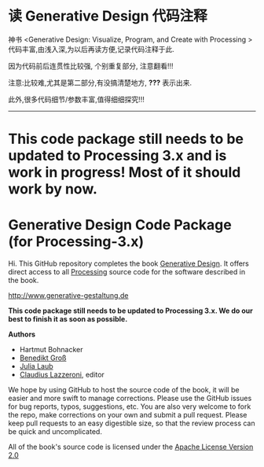 读 Generative Design 代码注释
===============================================

神书 <Generative Design: Visualize, Program, and Create with Processing > 代码丰富,由浅入深,为以后再读方便,记录代码注释于此.

因为代码前后连贯性比较强, 个别重复部分, 注意翻看!!!

注意:比较难,尤其是第二部分,有没搞清楚地方, **???** 表示出来.

此外,很多代码细节/参数丰富,值得细细探究!!!

---------------------------------------------------------

This code package still needs to be updated to Processing 3.x and is work in progress! Most of it should work by now.
===============================================

Generative Design Code Package (for Processing-3.x)
===========================

Hi. This GitHub repository completes the book [Generative Design](http://www.generative-gestaltung.de). It offers direct access to all [Processing](http://processing.org/) source code for the software described in the book.

http://www.generative-gestaltung.de

**This code package still needs to be updated to Processing 3.x. We do our best to finish it as soon as possible.**

**Authors**
- Hartmut Bohnacker
- [Benedikt Groß](http://benedikt-gross.de)
- [Julia Laub](http://www.onformative.com/)
- [Claudius Lazzeroni](http://www.lazzeroni.de/), editor

We hope by using GitHub to host the source code of the book, it will be easier and more swift to manage corrections. Please use the GitHub issues for bug reports, typos, suggestions, etc. You are also very welcome to fork the repo, make corrections on your own and submit a pull request. Please keep pull requests to an easy digestible size, so that the review process can be quick and uncomplicated.

All of the book's source code is licensed under the [Apache License Version 2.0](http://www.apache.org/licenses/LICENSE-2.0)
